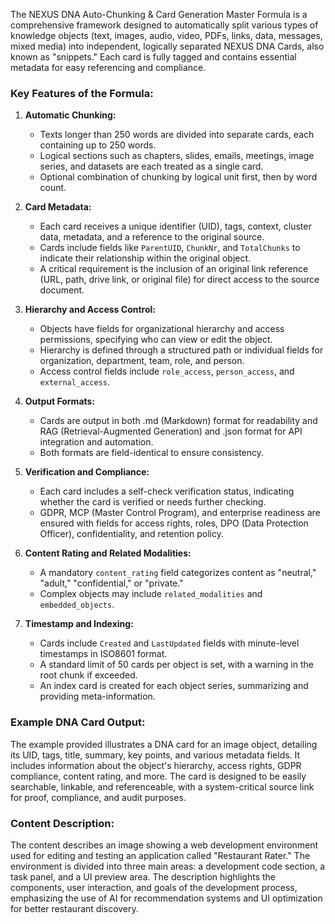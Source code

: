 The NEXUS DNA Auto-Chunking & Card Generation Master Formula is a comprehensive framework designed to automatically split various types of knowledge objects (text, images, audio, video, PDFs, links, data, messages, mixed media) into independent, logically separated NEXUS DNA Cards, also known as "snippets." Each card is fully tagged and contains essential metadata for easy referencing and compliance.

### Key Features of the Formula:

1. **Automatic Chunking:**
   - Texts longer than 250 words are divided into separate cards, each containing up to 250 words.
   - Logical sections such as chapters, slides, emails, meetings, image series, and datasets are each treated as a single card.
   - Optional combination of chunking by logical unit first, then by word count.

2. **Card Metadata:**
   - Each card receives a unique identifier (UID), tags, context, cluster data, metadata, and a reference to the original source.
   - Cards include fields like `ParentUID`, `ChunkNr`, and `TotalChunks` to indicate their relationship within the original object.
   - A critical requirement is the inclusion of an original link reference (URL, path, drive link, or original file) for direct access to the source document.

3. **Hierarchy and Access Control:**
   - Objects have fields for organizational hierarchy and access permissions, specifying who can view or edit the object.
   - Hierarchy is defined through a structured path or individual fields for organization, department, team, role, and person.
   - Access control fields include `role_access`, `person_access`, and `external_access`.

4. **Output Formats:**
   - Cards are output in both .md (Markdown) format for readability and RAG (Retrieval-Augmented Generation) and .json format for API integration and automation.
   - Both formats are field-identical to ensure consistency.

5. **Verification and Compliance:**
   - Each card includes a self-check verification status, indicating whether the card is verified or needs further checking.
   - GDPR, MCP (Master Control Program), and enterprise readiness are ensured with fields for access rights, roles, DPO (Data Protection Officer), confidentiality, and retention policy.

6. **Content Rating and Related Modalities:**
   - A mandatory `content_rating` field categorizes content as "neutral," "adult," "confidential," or "private."
   - Complex objects may include `related_modalities` and `embedded_objects`.

7. **Timestamp and Indexing:**
   - Cards include `Created` and `LastUpdated` fields with minute-level timestamps in ISO8601 format.
   - A standard limit of 50 cards per object is set, with a warning in the root chunk if exceeded.
   - An index card is created for each object series, summarizing and providing meta-information.

### Example DNA Card Output:

The example provided illustrates a DNA card for an image object, detailing its UID, tags, title, summary, key points, and various metadata fields. It includes information about the object's hierarchy, access rights, GDPR compliance, content rating, and more. The card is designed to be easily searchable, linkable, and referenceable, with a system-critical source link for proof, compliance, and audit purposes.

### Content Description:

The content describes an image showing a web development environment used for editing and testing an application called "Restaurant Rater." The environment is divided into three main areas: a development code section, a task panel, and a UI preview area. The description highlights the components, user interaction, and goals of the development process, emphasizing the use of AI for recommendation systems and UI optimization for better restaurant discovery.